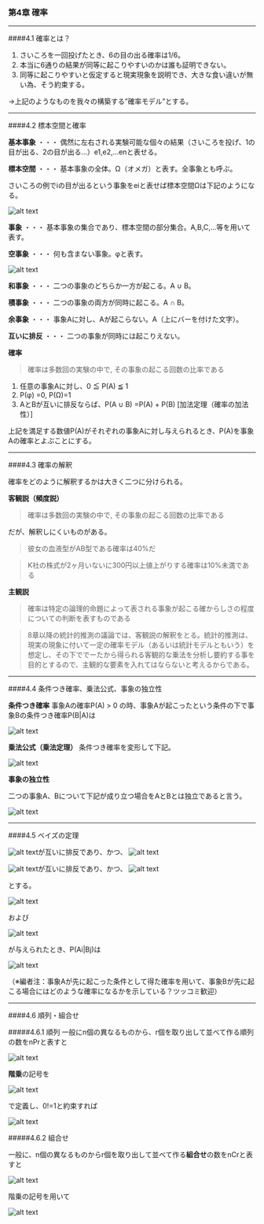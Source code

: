 ### 第4章 確率
---
####4.1 確率とは？

1. さいころを一回投げたとき、6の目の出る確率は1/6。
2. 本当に6通りの結果が同等に起こりやすいのかは誰も証明できない。
3. 同等に起こりやすいと仮定すると現実現象を説明でき、大きな食い違いが無い為、そう約束する。

→上記のようなものを我々の構築する”確率モデル”とする。

---
####4.2 標本空間と確率

**基本事象** ・・・ 偶然に左右される実験可能な個々の結果（さいころを投げ、1の目が出る、2の目が出る…）e1,e2,…enと表せる。

**標本空間** ・・・ 基本事象の全体。Ω（オメガ）と表す。全事象とも呼ぶ。

さいころの例でiの目が出るという事象をeiと表せば標本空間Ωは下記のようになる。

![alt text](http://chart.apis.google.com/chart?cht=tx&chl=\\Omega=\\{e_1,e_2,...e_n\\}) 

**事象** ・・・ 基本事象の集合であり、標本空間の部分集合。A,B,C,...等を用いて表す。

**空事象** ・・・ 何も含まない事象。φと表す。

![alt text](https://cacoo.com/diagrams/zvtzZh154Wz5NXG1-1190F.png) 

**和事象** ・・・ 二つの事象のどちらか一方が起こる。A ∪ B。

**積事象** ・・・ 二つの事象の両方が同時に起こる。A ∩ B。

**余事象** ・・・ 事象Aに対し、Aが起こらない。A（上にバーを付けた文字）。

**互いに排反** ・・・ 二つの事象が同時には起こりえない。


**確率**
> 確率は多数回の実験の中で, その事象の起こる回数の比率である

1. 任意の事象Aに対し、0 ≦ P(A) ≦ 1     
2. P(φ) =0, P(Ω)=1
3. AとBが互いに排反ならば、P(A ∪ B) =P(A) + P(B) [加法定理（確率の加法性）]

上記を満足する数値P(A)がそれぞれの事象Aに対し与えられるとき、P(A)を事象Aの確率とよぶことにする。


---
####4.3 確率の解釈

確率をどのように解釈するかは大きく二つに分けられる。

**客観説（頻度説）**
> 確率は多数回の実験の中で, その事象の起こる回数の比率である

だが、解釈しにくいものがある。
> 彼女の血液型がAB型である確率は40%だ

> K社の株式が2ヶ月いないに300円以上値上がりする確率は10%未満である

**主観説**
> 確率は特定の論理的命題によって表される事象が起こる確からしさの程度についての判断を表すものである


> 8章以降の統計的推測の議論では、客観説の解釈をとる。統計的推測は、現実の現象に付いて一定の確率モデル（あるいは統計モデルともいう）を想定し、その下ででーたから得られる客観的な乗法を分析し要約する事を目的とするので、主観的な要素を入れてはならないと考えるからである。

---
####4.4 条件つき確率、乗法公式、事象の独立性

**条件つき確率**
事象Aの確率P(A) > 0 の時、事象Aが起こったという条件の下で事象Bの条件つき確率P(B|A)は

![alt text](http://chart.apis.google.com/chart?cht=tx&chl=P\(B|A\)={\\frac{P\(A{\\cap}B\)}{P\(A\)}) 

**乗法公式（乗法定理）**
条件つき確率を変形して下記。

![alt text](http://chart.apis.google.com/chart?cht=tx&chl={P\(A{\\cap}B\)}={{P\(A\)}\\times{P\(B|A\)}) 

**事象の独立性**

二つの事象A、Bについて下記が成り立つ場合をAとBとは独立であると言う。

![alt text](http://chart.apis.google.com/chart?cht=tx&chl={P\(A{\\cap}B\)}={{P\(A\)}{P\(B\)}) 

---
####4.5 ベイズの定理

![alt text](http://chart.apis.google.com/chart?cht=tx&chl=A_1,A_2,...,A_a)が互いに排反であり、かつ、
![alt text](http://chart.apis.google.com/chart?cht=tx&chl=A_1{\\cap}A_2{\\cap}...{\\cap}A_a=\\Omega)

![alt text](http://chart.apis.google.com/chart?cht=tx&chl=B_1,B_2,...,B_b)が互いに排反であり、かつ、
![alt text](http://chart.apis.google.com/chart?cht=tx&chl=B_1{\\cap}B_2{\\cap}...{\\cap}B_b=\\Omega)

とする。

![alt text](http://chart.apis.google.com/chart?cht=tx&chl=P\(A_i\),\({i=1,2,...a,}\))

および

![alt text](http://chart.apis.google.com/chart?cht=tx&chl=P\(B_j|A_k\)\({i=1,2,...a,}{j=1,2,...,b}\))

が与えられたとき、P(Ai|Bj)は

![alt text](http://chart.apis.google.com/chart?cht=tx&chl={P\(A_i|B_j\)}={\\frac{{P\(A_i\)}{P\(B_j|A_i\)}}{\\sum_{k=1}^aP\(A_k\)P\(B_j|A_k\)}}\({i=1,2,...a,}{j=1,2,...,b}\))


（※編者注：事象Aが先に起こった条件として得た確率を用いて、事象Bが先に起こる場合にはどのような確率になるかを示している？ツッコミ歓迎）

---
####4.6 順列・組合せ

#####4.6.1 順列
一般にn個の異なるものから、r個を取り出して並べて作る順列の数をnPrと表すと

![alt text](http://chart.apis.google.com/chart?cht=tx&chl=_nP_r=n\(n-1\)...\(n-r%2b{1}\))

**階乗**の記号を

![alt text](http://chart.apis.google.com/chart?cht=tx&chl=n!=n\(n-1\)...1)

で定義し、0!=1と約束すれば

![alt text](http://chart.apis.google.com/chart?cht=tx&chl=_nP_r=\\frac{n!}{\(n-r\)!})

#####4.6.2 組合せ

一般に、n個の異なるものからr個を取り出して並べて作る**組合せ**の数をnCrと表すと

![alt text](http://chart.apis.google.com/chart?cht=tx&chl=_nC_r=\\frac{_nP_r}{r!})

階乗の記号を用いて

![alt text](http://chart.apis.google.com/chart?cht=tx&chl=_nC_r=\\frac{n!}{r!\(n-r\)!})
